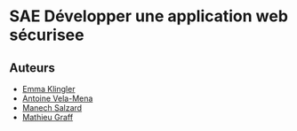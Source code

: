 # SAE Développer une application web sécurisee
## Auteurs
 - [Emma Klingler](https://github.com/emmaklingler)
 - [Antoine Vela-Mena](https://github.com/eniotnA57)
 - [Manech Salzard](https://github.com/LeChenam)
 - [Mathieu Graff](https://github.com/Cesareuh)
